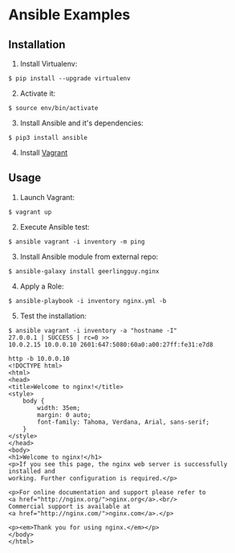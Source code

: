 # Ansible Examples

## Installation

1. Install Virtualenv:
```
$ pip install --upgrade virtualenv
```

2. Activate it:
```
$ source env/bin/activate
```

3. Install Ansible and it's dependencies:
```
$ pip3 install ansible
```

4. Install [Vagrant](https://www.vagrantup.com)


## Usage

1. Launch Vagrant:
```
$ vagrant up
```

2. Execute Ansible test:
```
$ ansible vagrant -i inventory -m ping
```

3. Install Ansible module from external repo:
```
$ ansible-galaxy install geerlingguy.nginx
```

4. Apply a Role:
```
$ ansible-playbook -i inventory nginx.yml -b
```

5. Test the installation:
```
$ ansible vagrant -i inventory -a "hostname -I"
27.0.0.1 | SUCCESS | rc=0 >>
10.0.2.15 10.0.0.10 2601:647:5080:60a0:a00:27ff:fe31:e7d8

http -b 10.0.0.10
<!DOCTYPE html>
<html>
<head>
<title>Welcome to nginx!</title>
<style>
    body {
        width: 35em;
        margin: 0 auto;
        font-family: Tahoma, Verdana, Arial, sans-serif;
    }
</style>
</head>
<body>
<h1>Welcome to nginx!</h1>
<p>If you see this page, the nginx web server is successfully installed and
working. Further configuration is required.</p>

<p>For online documentation and support please refer to
<a href="http://nginx.org/">nginx.org</a>.<br/>
Commercial support is available at
<a href="http://nginx.com/">nginx.com</a>.</p>

<p><em>Thank you for using nginx.</em></p>
</body>
</html>
```

